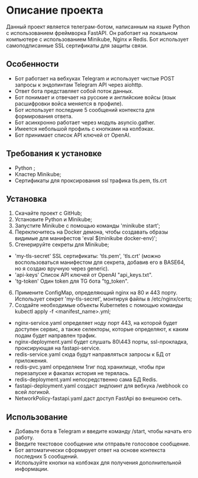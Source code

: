 # Описание проекта

Данный проект является телеграм-ботом, написанным на языке Python с использованием фреймворка FastAPI. Он работает на локальном компьютере с использованием Minikube, Nginx и Redis. Бот использует самоподписанные SSL сертификаты для защиты связи.

## Особенности

- Бот работает на вебхуках Telegram и использует чистые POST запросы к эндопинтам Telegram API через aiohttp.
- Ответ бота представляет собой поток данных.
- Бот понимает и отвечает на русские и английские войсы (язык расшифровки войса меняется в профиле).
- Бот использует последние 5 сообщений контекста для формирования ответа.
- Бот асинхронно работает через модуль asyncio.gather.
- Имеется небольшой профиль с кнопками на колбэках.
- Бот принимает список API ключей от OpenAI.

## Требования к установке

- Python ;
- Кластер  Minikube;
- Сертификаты для проксирования ssl трафика tls.pem, tls.crt

## Установка

1. Скачайте проект с GitHub;
2. Установите Python и Minikube;
3. Запустите Minikube с помощью команды 'minikube start';
4. Переключитесь на Docker демона, чтобы создавать образы видимые для манифестов 'eval $(minikube docker-env)';
5. Сгенерируйте секреты для Minikube; 
-  'my-tls-secret'  SSL сертификаты:  'tls.pem', 'tls.crt' (можно воспользоваться манифестом для секрета, добавив его в BASE64, но я создаю вручную через generic).
-  'api-keys'  Список API ключей от OpenAI "api_keys.txt".
-  'tg-token'  Один token для TG бота "tg_token".
6. Примените ConfigMap, определяющий nginx на 80 и 443 порту. Использует секрет 'my-tls-secret', монтируя файлы в /etc/nginx/certs;
7. Создайте необходимые объекты Kubernetes с помощью команды kubectl apply -f <manifest_name>.yml;
- nginx-service.yaml определяет ноду порт 443, на которой будет доступен сервис, а также селекторы, которые определяют, к каким подам будет направлен трафик.
- nginx-deployment.yaml будет слушать 80\443 порты, ssl-прокладка, проксирующая на fastapi-service.
- redis-service.yaml сюда будут направляться запросы к БД от приложения.
- redis-pvc.yaml определяем 1гиг под хранилище, чтобы при перезапуске и факапах история не терялась.
- redis-deployment.yaml непосредственно сама БД Redis.
- fastapi-deployment.yaml создаст эндпоинт для вебхука /webhook со всей логикой.
- NetworkPolicy-fastapi.yaml даст доступ FastApi во внешнюю сеть.

## Использование

- Добавьте бота в Telegram и введите команду /start, чтобы начать его работу.
- Введите текстовое сообщение или отправьте голосовое сообщение.
- Бот автоматически сформирует ответ на основе контекста последних 5 сообщений.
- Используйте кнопки на колбэках для получения дополнительной информации.
